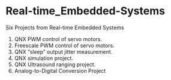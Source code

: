 Real-time_Embedded-Systems
==========================

Six Projects from Real-time Embedded Systems 
1. QNX PWM control of servo motors.
2. Freescale PWM control of servo motors. 
3. QNX “sleep” output jitter measurement.
4. QNX simulation project.
5. QNX Ultrasound ranging project.
6. Analog-to-Digital Conversion Project

